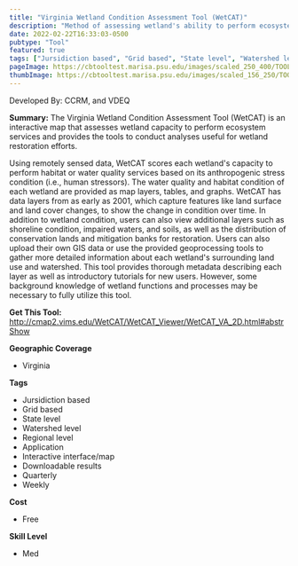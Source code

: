 ```yaml
---
title: "Virginia Wetland Condition Assessment Tool (WetCAT)"
description: "Method of assessing wetland's ability to perform ecosystem services."
date: 2022-02-22T16:33:03-0500
pubtype: "Tool"
featured: true
tags: ["Jursidiction based", "Grid based", "State level", "Watershed level", "Regional level", "Application", "Interactive interface/map", "Downloadable results", "Quarterly", "Weekly"]
pageImage: https://cbtooltest.marisa.psu.edu/images/scaled_250_400/TOOLID_4.0_ScreenCapture-1.png
thumbImage: https://cbtooltest.marisa.psu.edu/images/scaled_156_250/TOOLID_4.0_ScreenCapture-1.png
---
```

Developed By: CCRM, and VDEQ

**Summary:** The Virginia Wetland Condition Assessment Tool (WetCAT) is an interactive map that assesses wetland capacity to perform ecosystem services and provides the tools to conduct analyses useful for wetland restoration efforts. 

Using remotely sensed data, WetCAT scores each wetland's capacity to perform habitat or water quality services based on its anthropogenic stress condition (i.e., human stressors). The water quality and habitat condition of each wetland are provided as map layers, tables, and graphs. WetCAT has data layers from as early as 2001, which capture features like land surface and land cover changes, to show the change in condition over time. In addition to wetland condition, users can also view additional layers such as shoreline condition, impaired waters, and soils, as well as the distribution of conservation lands and mitigation banks for restoration. Users can also upload their own GIS data or use the provided geoprocessing tools to gather more detailed information about each wetland's surrounding land use and watershed. This tool provides thorough metadata describing each layer as well as introductory tutorials for new users. However, some background knowledge of wetland functions and processes may be necessary to fully utilize this tool.

__**Get This Tool:**__ http://cmap2.vims.edu/WetCAT/WetCAT_Viewer/WetCAT_VA_2D.html#abstrShow

__**Geographic Coverage**__
- Virginia

__**Tags**__
-  Jursidiction based
-  Grid based
-  State level
-  Watershed level
-  Regional level
-  Application
-  Interactive interface/map
-  Downloadable results
-  Quarterly
-  Weekly

__**Cost**__
- Free

__**Skill Level**__
- Med
